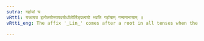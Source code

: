 ```yaml
---
sutra: गर्हायां च
vRtti: यच्चयत्र इत्येतयोरुपपदयोर्धातोर्लिङ्प्रत्ययो भवति गर्हायाम् गम्यमानायाम् ॥
vRtti_eng: The affix '_Lin_' comes after a root in all tenses when the words '_yachcha_' and '_yatra_' are in composition with it, provided that censure is implied.

---
```

